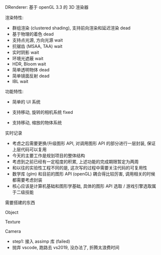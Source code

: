 DRenderer: 基于 openGL 3.3 的 3D 渲染器

渲染特性:

* 群组渲染 (clustered shading), 支持前向渲染和延迟渲染 dead
* 基于物理的着色 dead
* 支持点光源, 方向光源 wait
* 抗锯齿 (MSAA, TAA) wait
* 实时阴影 wait
* 环境光遮蔽 wait
* HDR, Bloom wait
* 简单透明物体 dead
* 简单镜面反射 dead
* IBL wait

功能特性:

* 简单的 UI 系统

* 支持移动, 旋转的相机系统 fixed
* 支持移动, 缩放的物体系统 

实时记录

* 考虑之后需要更换/升级图形 API,  对调用图形 API 的部分进行一层封装, 保证上层代码可以复用
* 今天的主要工作是规划项目的整体结构
* 考虑到之前已经有一定程度的积累, 上述功能的完成期限暂定为两周
* 和以往的实验性工程不同的是, 这次写的过程中需要关注代码的可复用性
* 数学库 (glm) 和目前的图形 API (openGL) 耦合得比较厉害, 调用相关的时候都需要考虑封装
* 核心应该是计算机基础和图形学基础, 具体的图形 API 选取 / 游戏引擎选取属于二级技能

需要搭建的东西

Object

Texture

Camera

* step1: 接入 assimp 库 (failed)
* 抛弃 vscode, 跑路去 vs2019, 没办法了, 折腾太浪费时间







